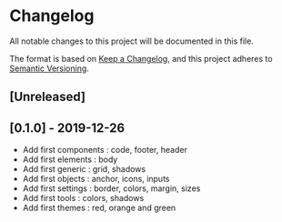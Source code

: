 # Changelog
All notable changes to this project will be documented in this file.

The format is based on [Keep a Changelog](https://keepachangelog.com/en/1.0.0/),
and this project adheres to [Semantic Versioning](https://semver.org/spec/v2.0.0.html).

## [Unreleased]

## [0.1.0] - 2019-12-26
- Add first components : code, footer, header
- Add first elements : body
- Add first generic : grid, shadows
- Add first objects : anchor, icons, inputs
- Add first settings : border, colors, margin, sizes
- Add first tools : colors, shadows
- Add first themes : red, orange and green
